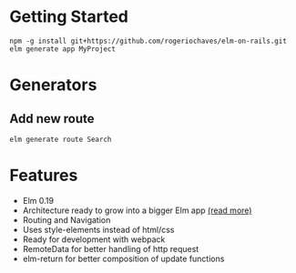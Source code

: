 # Getting Started

```
npm -g install git+https://github.com/rogeriochaves/elm-on-rails.git
elm generate app MyProject
```

# Generators

## Add new route

```
elm generate route Search
```

# Features

- Elm 0.19
- Architecture ready to grow into a bigger Elm app [(read more)](https://medium.com/@_rchaves_/structured-todomvc-example-with-elm-a68d87cd38da)
- Routing and Navigation
- Uses style-elements instead of html/css
- Ready for development with webpack
- RemoteData for better handling of http request
- elm-return for better composition of update functions
